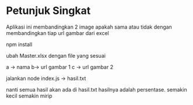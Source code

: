 # Petunjuk Singkat

Aplikasi ini membandingkan 2 image apakah sama atau tidak dengan membandingkan tiap url gambar dari excel

npm install

ubah Master.xlsx dengan file yang sesuai

a -> nama
b-> url gambar 1
c -> url gambar 2

jalankan node index.js -> hasil.txt

nanti semua hasil akan ada di hasil.txt
hasilnya adalah persentase. semakin kecil semakin mirip
